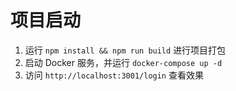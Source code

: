 # 项目启动

1. 运行 `npm install && npm run build` 进行项目打包
2. 启动 Docker 服务，并运行 `docker-compose up -d`
3. 访问 `http://localhost:3001/login` 查看效果
